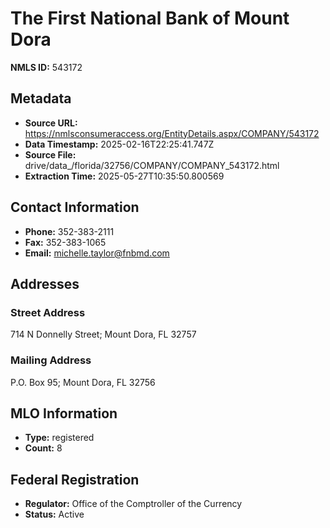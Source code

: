 # The First National Bank of Mount Dora

**NMLS ID:** 543172

## Metadata
- **Source URL:** https://nmlsconsumeraccess.org/EntityDetails.aspx/COMPANY/543172
- **Data Timestamp:** 2025-02-16T22:25:41.747Z
- **Source File:** drive/data_/florida/32756/COMPANY/COMPANY_543172.html
- **Extraction Time:** 2025-05-27T10:35:50.800569

## Contact Information
- **Phone:** 352-383-2111
- **Fax:** 352-383-1065
- **Email:** michelle.taylor@fnbmd.com

## Addresses
### Street Address
714 N Donnelly Street; Mount Dora, FL 32757

### Mailing Address
P.O. Box 95; Mount Dora, FL 32756

## MLO Information
- **Type:** registered
- **Count:** 8

## Federal Registration
- **Regulator:** Office of the Comptroller of the Currency
- **Status:** Active

